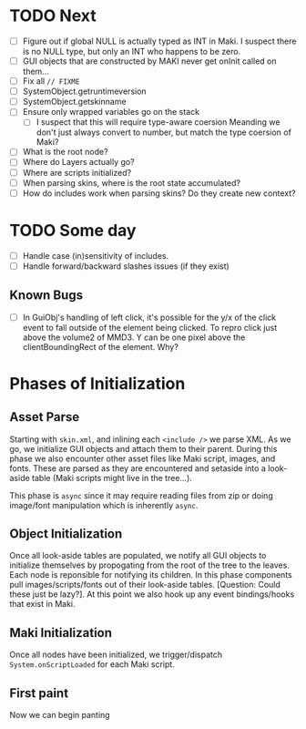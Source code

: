# TODO Next

- [ ] Figure out if global NULL is actually typed as INT in Maki. I suspect there is no NULL type, but only an INT who happens to be zero.
- [ ] GUI objects that are constructed by MAKI never get onInit called on them...
- [ ] Fix all `// FIXME`
- [ ] SystemObject.getruntimeversion
- [ ] SystemObject.getskinname
- [ ] Ensure only wrapped variables go on the stack
    - [ ] I suspect that this will require type-aware coersion
        Meanding we don't just always convert to number, but match the type coersion of Maki?
- [ ] What is the root node?
- [ ] Where do Layers actually go?
- [ ] Where are scripts initialized?
- [ ] When parsing skins, where is the root state accumulated?
- [ ] How do includes work when parsing skins? Do they create new context?

# TODO Some day

- [ ] Handle case (in)sensitivity of includes.
- [ ] Handle forward/backward slashes issues (if they exist)

## Known Bugs

- [ ] In GuiObj's handling of left click, it's possible for the y/x of the click event to fall outside of the element being clicked. To repro click just above the volume2 of MMD3. Y can be one pixel above the clientBoundingRect of the element. Why?

# Phases of Initialization

## Asset Parse

Starting with `skin.xml`, and inlining each `<include />` we parse XML. As we go, we initialize GUI objects and attach them to their parent. During this phase we also encounter other asset files like Maki script, images, and fonts. These are parsed as they are encountered and setaside into a look-aside table (Maki scripts might live in the tree...).

This phase is `async` since it may require reading files from zip or doing image/font manipulation which is inherently `async`.

## Object Initialization

Once all look-aside tables are populated, we notify all GUI objects to initialize themselves by propogating from the root of the tree to the leaves. Each node is reponsible for notifying its children. In this phase components pull images/scripts/fonts out of their look-aside tables. [Question: Could these just be lazy?]. At this point we also hook up any event bindings/hooks that exist in Maki.

## Maki Initialization

Once all nodes have been initialized, we trigger/dispatch `System.onScriptLoaded` for each Maki script.

## First paint

Now we can begin panting 
